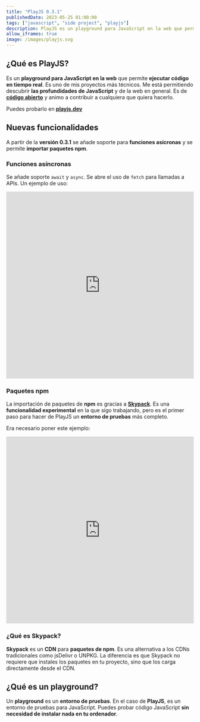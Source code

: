 ```yaml
---
title: "PlayJS 0.3.1"
publishedDate: 2023-05-25 01:00:00
tags: ["javascript", "side project", "playjs"]
description: PlayJS es un playground para JavaScript en la web que permite ejecutar código en tiempo real.
allow_iframes: true
image: /images/playjs.svg
---
```


## ¿Qué es PlayJS?

Es un **playground para JavaScript en la web** que permite **ejecutar código en tiempo real**. Es uno de mis proyectos más técnicos. Me está permitiendo descubrir **las profundidades de JavaScript** y de la web en general. Es de [**código abierto**](https://github.com/salteadorneo/PlayJS) y animo a contribuir a cualquiera que quiera hacerlo.

Puedes probarlo en <u>[**playjs.dev**](https://playjs.dev/)</u>

## Nuevas funcionalidades

A partir de la **versión 0.3.1** se añade soporte para **funciones asícronas** y se permite **importar paquetes npm**.

### Funciones asíncronas

Se añade soporte `await` y `async`. Se abre el uso de `fetch` para llamadas a APIs. Un ejemplo de uso:

<iframe src="https://playjs.dev/YXN5bmMgZnVuY3Rpb24gZ2V0RmV0Y2goKSB7CiAgICByZXR1cm4gYXdhaXQgZmV0Y2goJ2h0dHBzOi8vanNvbnBsYWNlaG9sZGVyLnR5cGljb2RlLmNvbS90b2Rvcy8xJykKICAgICAgICAudGhlbihyZXMgPT4gcmVzLmpzb24oKSkKfQoKZ2V0RmV0Y2goKQ==" width="100%" height="500" style="border:none;" allow="clipboard-read;clipboard-write"></iframe>

### Paquetes npm

La importación de paquetes de **npm** es gracias a [**Skypack**](https://www.skypack.dev/). Es una **funcionalidad experimental** en la que sigo trabajando, pero es el primer paso para hacer de PlayJS un **entorno de pruebas** más completo.

Era necesario poner este ejemplo:

<iframe src="https://playjs.dev/aW1wb3J0IGNvbmZldHRpIGZyb20gJ2NhbnZhcy1jb25mZXR0aScKCmZ1bmN0aW9uIGdldFBhcnR5KCkgewogICAgY29uZmV0dGkoewogICAgICAgIHBhcnRpY2xlQ291bnQ6IDEwMCwKICAgICAgICBzdGFydFZlbG9jaXR5OiAzMCwKICAgICAgICBzcHJlYWQ6IDM2MCwKICAgICAgICBvcmlnaW46IHsKICAgICAgICAgICAgeDogTWF0aC5yYW5kb20oKSwKICAgICAgICAgICAgeTogTWF0aC5yYW5kb20oKSAtIDAuMgogICAgICAgIH0KICAgIH0pOwogICAgc2V0VGltZW91dChnZXRQYXJ0eSwgMjAwMCkKfQpnZXRQYXJ0eSgp" width="100%" height="500" style="border:none;" allow="clipboard-read;clipboard-write"></iframe>

### ¿Qué es Skypack?

**Skypack** es un **CDN** para **paquetes de npm**. Es una alternativa a los CDNs tradicionales como jsDelivr o UNPKG. La diferencia es que Skypack no requiere que instales los paquetes en tu proyecto, sino que los carga directamente desde el CDN.

## ¿Qué es un playground?

Un **playground** es un **entorno de pruebas**. En el caso de **PlayJS**, es un entorno de pruebas para JavaScript. Puedes probar código JavaScript **sin necesidad de instalar nada en tu ordenador**.
